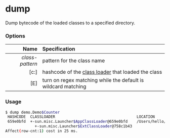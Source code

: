 dump
===

Dump bytecode of the loaded classes to a specified directory.

### Options

|Name|Specification|
|---:|:---|
|*class-pattern*|pattern for the class name|
|[c:]|hashcode of the [class loader](classloader.md) that loaded the class|
|[E]|turn on regex matching while the default is wildcard matching|

### Usage

```bash
$ dump demo.Demo$Counter
 HASHCODE  CLASSLOADER                                    LOCATION                                                                                                                   
 659e0bfd  +-sun.misc.Launcher$AppClassLoader@659e0bfd    /Users/hello/logs/arthas/classdump/sun.misc.Launcher$AppClassLoader-659e0bfd/demo/Demo$Counter.class                     
             +-sun.misc.Launcher$ExtClassLoader@758c1b43                                                                                                                             
Affect(row-cnt:1) cost in 25 ms.
```
